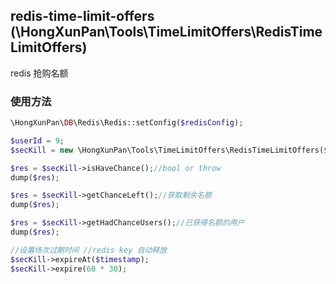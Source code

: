 ## redis-time-limit-offers (\HongXunPan\Tools\TimeLimitOffers\RedisTimeLimitOffers)

redis 抢购名额

### 使用方法

```php
\HongXunPan\DB\Redis\Redis::setConfig($redisConfig);

$userId = 9;
$secKill = new \HongXunPan\Tools\TimeLimitOffers\RedisTimeLimitOffers($userId, 10);

$res = $secKill->isHaveChance();//bool or throw
dump($res);

$res = $secKill->getChanceLeft();//获取剩余名额
dump($res);

$res = $secKill->getHadChanceUsers();//已获得名额的用户
dump($res);

//设置场次过期时间 //redis key 自动释放
$secKill->expireAt($timestamp);
$secKill->expire(60 * 30);
```